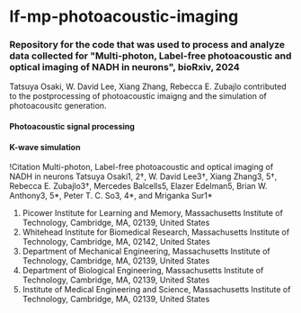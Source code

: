 # lf-mp-photoacoustic-imaging
### Repository for the code that was used to process and analyze data collected for "Multi-photon, Label-free photoacoustic and optical imaging of NADH in neurons", bioRxiv, 2024
Tatsuya Osaki, W. David Lee, Xiang Zhang, Rebecca E. Zubajlo contributed to the postprocessing of photoacoustic imaigng and the simulation of photoacousitc generation.

#### Photoacoustic signal processing

#### K-wave simulation

!Citation Multi-photon, Label-free photoacoustic and optical imaging of NADH in neurons
Tatsuya Osaki1, 2†, W. David Lee3†, Xiang Zhang3, 5†, Rebecca E. Zubajlo3†, Mercedes Balcells5, Elazer Edelman5, Brian W. Anthony3, 5*, Peter T. C. So3, 4*, and Mriganka Sur1*
1. Picower Institute for Learning and Memory, Massachusetts Institute of Technology, Cambridge, MA, 02139, United States
2. Whitehead Institute for Biomedical Research, Massachusetts Institute of Technology, Cambridge, MA, 02142, United States
3. Department of Mechanical Engineering, Massachusetts Institute of Technology, Cambridge, MA, 02139, United States
4. Department of Biological Engineering, Massachusetts Institute of Technology, Cambridge, MA, 02139, United States
5. Institute of Medical Engineering and Science, Massachusetts Institute of Technology, Cambridge, MA, 02139, United States

